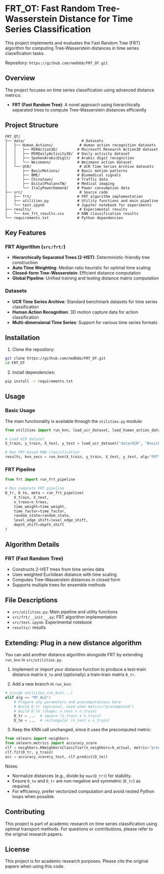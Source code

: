 # FRT_OT: Fast Random Tree-Wasserstein Distance for Time Series Classification

This project implements and evaluates the Fast Random Tree (FRT) algorithm for computing Tree-Wasserstein distances in time series classification tasks.

Repository: `https://github.com/nmdbbb/FRT_OT.git`

## Overview

The project focuses on time series classification using advanced distance metrics:
- **FRT (Fast Random Tree)**: A novel approach using hierarchically separated trees to compute Tree-Wasserstein distances efficiently

## Project Structure

```
FRT_OT/
├── data/                          # Datasets
│   ├── Human_Actions/            # Human action recognition datasets
│   │   ├── MSRAction3D/         # Microsoft Research Action3D dataset
│   │   ├── MSRDailyActivity3D/  # Daily activity dataset
│   │   ├── SpokenArabicDigit/   # Arabic digit recognition
│   │   └── Weizmann/            # Weizmann action dataset
│   └── UCR/                      # UCR Time Series Archive datasets
│       ├── BasicMotions/        # Basic motion patterns
│       ├── BME/                 # Biomedical signals
│       ├── Chinatown/           # Traffic data
│       ├── DistalPhalanxTW/     # Medical imaging
│       └── ItalyPowerDemand/    # Power consumption data
├── src/                          # Source code
│   ├── frt/                     # FRT algorithm implementation
│   ├── utilities.py             # Utility functions and main pipeline
│   └── test.ipynb               # Jupyter notebook for experiments
├── results/                      # Experimental results
│   └── knn_frt_results.csv      # KNN classification results
└── requirements.txt             # Python dependencies
```

## Key Features

### FRT Algorithm (`src/frt/`)
- **Hierarchically Separated Trees (2-HST)**: Deterministic-friendly tree construction
- **Auto Time Weighting**: Median ratio heuristic for optimal time scaling
- **Closed-form Tree-Wasserstein**: Efficient distance computation
- **Global Pipeline**: Unified training and testing distance matrix computation

### Datasets
- **UCR Time Series Archive**: Standard benchmark datasets for time series classification
- **Human Action Recognition**: 3D motion capture data for action classification
- **Multi-dimensional Time Series**: Support for various time series formats

## Installation

1. Clone the repository:
```bash
git clone https://github.com/nmdbbb/FRT_OT.git
cd FRT_OT
```

2. Install dependencies:
```bash
pip install -r requirements.txt
```

## Usage

### Basic Usage

The main functionality is available through the `utilities.py` module:

```python
from utilities import run_knn, load_ucr_dataset, load_human_action_dataset

# Load UCR dataset
X_train, y_train, X_test, y_test = load_ucr_dataset("data/UCR", "BasicMotions")

# Run FRT-based KNN classification
results, knn_secs = run_knn(X_train, y_train, X_test, y_test, alg="FRT")
```

### FRT Pipeline

```python
from frt import run_frt_pipeline

# Run complete FRT pipeline
D_tr, D_te, meta = run_frt_pipeline(
    X_train, X_test,
    n_trees=n_trees,
    time_weight=time_weight,
    time_factor=time_factor,
    random_state=random_state,
    level_edge_shift=level_edge_shift,
    depth_shift=depth_shift
)
```

<!-- Additional algorithms intentionally omitted in this README revision -->

## Algorithm Details

### FRT (Fast Random Tree)
- Constructs 2-HST trees from time series data
- Uses weighted Euclidean distance with time scaling
- Computes Tree-Wasserstein distances in closed form
- Supports multiple trees for ensemble methods

## File Descriptions

- `src/utilities.py`: Main pipeline and utility functions
- `src/frt/__init__.py`: FRT algorithm implementation
- `src/test.ipynb`: Experimental notebook
- `results/`: results

## Extending: Plug in a new distance algorithm

You can add another distance algorithm alongside FRT by extending `run_knn` in `src/utilities.py`.

1) Implement or import your distance function to produce a test–train distance matrix `D_te` and (optionally) a train–train matrix `D_tr`.

2) Add a new branch in `run_knn`:

```python
# inside utilities.run_knn(...)
elif alg == "MY_ALG":
    # Prepare any parameters and precomputations here
    # Build D_tr (optional, used when metric="precomputed")
    # Build D_te (shape: n_test x n_train)
    D_tr = ...  # square (n_train x n_train)
    D_te = ...  # rectangular (n_test x n_train)
```

3) Keep the KNN call unchanged, since it uses the precomputed metric:

```python
from sklearn import neighbors
from sklearn.metrics import accuracy_score
clf = neighbors.KNeighborsClassifier(n_neighbors=k_actual, metric="precomputed")
clf.fit(D_tr, y_train)
acc = accuracy_score(y_test, clf.predict(D_te))
```

Notes:
- Normalize distances (e.g., divide by `max(D_tr)`) for stability.
- Ensure `D_te` and `D_tr` are non-negative and symmetric (`D_tr`) as required.
- For efficiency, prefer vectorized computation and avoid nested Python loops when possible.

## Contributing

This project is part of academic research on time series classification using optimal transport methods. For questions or contributions, please refer to the original research papers.

## License

This project is for academic research purposes. Please cite the original papers when using this code.

